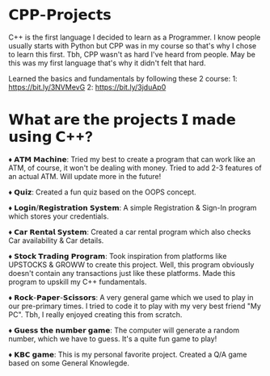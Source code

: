 # 𝗖𝗣𝗣-𝗣𝗿𝗼𝗷𝗲𝗰𝘁𝘀

C++ is the first language I decided to learn as a Programmer. I know people usually starts with Python but CPP was in my course so that's why I chose to learn this first.
Tbh, CPP wasn't as hard I've heard from people. May be this was my first language that's why it didn't felt that hard.

Learned the basics and fundamentals by following these 2 course:
1: https://bit.ly/3NVMevG
2: https://bit.ly/3jduAp0

# 𝗪𝗵𝗮𝘁 𝗮𝗿𝗲 𝘁𝗵𝗲 𝗽𝗿𝗼𝗷𝗲𝗰𝘁𝘀 𝗜 𝗺𝗮𝗱𝗲 𝘂𝘀𝗶𝗻𝗴 𝗖++?

♦ 𝗔𝗧𝗠 𝗠𝗮𝗰𝗵𝗶𝗻𝗲: Tried my best to create a program that can work like an ATM, of course, it won't be dealing with money. Tried to add 2-3 features of an actual ATM. Will update more in the future!

♦ 𝗤𝘂𝗶𝘇: Created a fun quiz based on the OOPS concept.

♦ 𝗟𝗼𝗴𝗶𝗻/𝗥𝗲𝗴𝗶𝘀𝘁𝗿𝗮𝘁𝗶𝗼𝗻 𝗦𝘆𝘀𝘁𝗲𝗺: A simple Registration & Sign-In program which stores your credentials.

♦ 𝗖𝗮𝗿 𝗥𝗲𝗻𝘁𝗮𝗹 𝗦𝘆𝘀𝘁𝗲𝗺: Created a car rental program which also checks Car availability & Car details.

♦ 𝗦𝘁𝗼𝗰𝗸 𝗧𝗿𝗮𝗱𝗶𝗻𝗴 𝗣𝗿𝗼𝗴𝗿𝗮𝗺: Took inspiration from platforms like UPSTOCKS & GROWW to create this project. Well, this program obviously doesn't contain any transactions just like these platforms. Made this program to upskill my C++ fundamentals.

♦ 𝗥𝗼𝗰𝗸-𝗣𝗮𝗽𝗲𝗿-𝗦𝗰𝗶𝘀𝘀𝗼𝗿𝘀: A very general game which we used to play in our pre-primary times. I tried to code it to play with my very best friend "My PC". Tbh, I really enjoyed creating this from scratch.

♦ 𝗚𝘂𝗲𝘀𝘀 𝘁𝗵𝗲 𝗻𝘂𝗺𝗯𝗲𝗿 𝗴𝗮𝗺𝗲: The computer will generate a random number, which we have to guess. It's a quite fun game to play!

♦ 𝗞𝗕𝗖 𝗴𝗮𝗺𝗲: This is my personal favorite project. Created a Q/A game based on some General Knowlegde.
